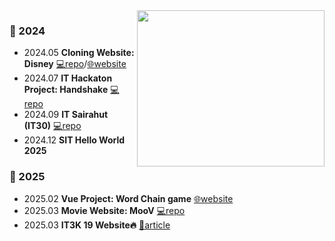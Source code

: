 <a href="https://www.gitanimals.org/en_US?utm_medium=image&utm_source=Jet1a&utm_content=line">
  <img
       src="https://render.gitanimals.org/lines/Jet1a?pet-id=700202499944322966"
    width="300"
    height="250"
    align="right"
  />
</a>

### 🐾 2024 
- 2024.05 **Cloning Website: Disney** [💻repo](https://github.com/Jet1a/disney_clone)/[🌐website](https://web-tech-copy.vercel.app/)
- 2024.07 **IT Hackaton Project: Handshake** [💻repo](https://github.com/Jet1a/handshake-project)
- 2024.09 **IT Sairahut (IT30)** [💻repo](https://github.com/Jet1a/sairahut-app)
- 2024.12 **SIT Hello World 2025** 
 
### 👣 2025
- 2025.02 **Vue Project: Word Chain game** [🌐website](https://superb-trifle-26255d.netlify.app/)
- 2025.03 **Movie Website: MooV** [💻repo](https://github.com/Jet1a/MooV)
- 2025.03 **IT3K 19 Website🔥** [📑article](https://medium.com/@jettaphoom/experience-as-developer-for-it3k-56dce0f20fcd)
